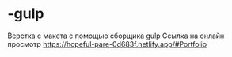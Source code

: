 # -gulp
Верстка с макета с помощью сборщика gulp
Ссылка на онлайн просмотр https://hopeful-pare-0d683f.netlify.app/#Portfolio
